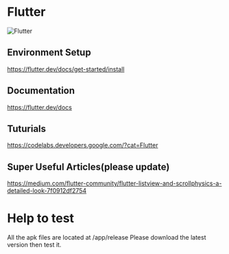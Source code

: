 # Flutter

![Flutter](https://cdn-images-1.medium.com/max/1600/1*TFZQzyVAHLVXI_wNreokGA.png)

## Environment Setup

https://flutter.dev/docs/get-started/install

## Documentation

https://flutter.dev/docs

## Tuturials

https://codelabs.developers.google.com/?cat=Flutter

## Super Useful Articles(please update)

https://medium.com/flutter-community/flutter-listview-and-scrollphysics-a-detailed-look-7f0912df2754


# Help to test

All the apk files are located at /app/release
Please download the latest version then test it.

